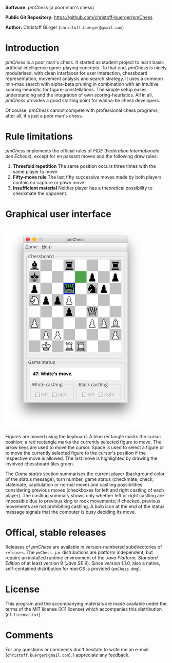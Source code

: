 **Software:** _pmChess_ (a poor man's chess)

**Public Git Repository:** https://github.com/christoff-buerger/pmChess

**Author:** Christoff Bürger (`christoff.buerger@gmail.com`)

# Introduction

_pmChess_ is a poor man's chess. It started as student project to learn basic artificial intelligence game-playing concepts. To that end, _pmChess_ is nicely modularised, with clean interfaces for user interaction, chessboard representation, movement analysis and search strategy. It uses a common min-max search with alpha-beta pruning in combination with an intuitive scoring-heuristic for figure-constellations. The simple setup eases understanding and the integration of own scoring-heuristics. All in all, _pmChess_ provides a good starting point for wanna-be chess developers.

Of course, _pmChess_ cannot compete with professional chess programs; after all, it's just a poor man's chess.

# Rule limitations

_pmChess_ implements the official rules of _FIDE_ (_Fédération Internationale des Échecs_), except for en passant moves and the following draw rules:
 1. **Threefold repetition** The same position occurs three times with the same player to move.
 2. **Fifty-move rule** The last fifty successive moves made by both players contain no capture or pawn move.
 3. **Insufficient material** Neither player has a theoretical possibility to checkmate the opponent.

# Graphical user interface

![pmChess screenshot](stable-releases/version-1.0.0/screenshot.png)

Figures are moved using the keyboard. A blue rectangle marks the cursor position; a red rectangle marks the currently selected figure to move. The arrow keys are used to move the cursor. Space is used to select a figure or to move the currently selected figure to the cursor's position if the respective move is allowed. The last move is highlighted by drawing the involved chessboard tiles green.

The _Game status_ section summarises the current player (background color of the status message), turn number, game status (checkmate, check, stalemate, capitulation or normal move) and castling possibilities considering previous moves (checkboxes for left and right castling of each player). The castling summary shows only whether left or right castling are impossible due to previous king or rook movements; if checked, previous movements are not prohibiting castling. A bulb icon at the end of the status message signals that the computer is busy deciding its move.

# Offical, stable releases

Releases of _pmChess_ are available in version-numbered subdirectories of `releases`. The `pmChess.jar` distributions are platform independent, but require an installed runtime environment of the _Java Platform, Standard Edition_ of at least version 9 (_Java SE 9_). Since version 1.1.0, also a native, self-contained distribution for _macOS_ is provided (`pmChess.dmg`).

# License

This program and the accompanying materials are made available under the terms of the MIT license (X11 license) which accompanies this distribution (cf. `license.txt`).

# Comments

For any questions or comments don't hesitate to write me an e-mail (`christoff.buerger@gmail.com`). I appreciate any feedback.
